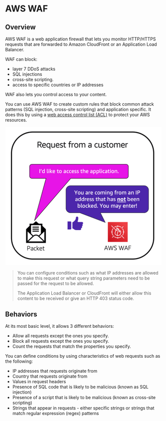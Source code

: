 # AWS WAF

## Overview

AWS WAF is a web application firewall that lets you monitor HTTP/HTTPS requests that are forwarded to Amazon CloudFront or an Application Load Balancer. 

WAF can block:
- layer 7 DDoS attacks
- SQL injections
- cross-site scripting.
- access to specific countries or IP addresses

WAF also lets you control access to your content.

You can use AWS WAF to create custom rules that block common attack patterns (SQL injection, cross-site scripting) and application specific. It does this by using a [web access control list (ACL)](https://docs.aws.amazon.com/waf/latest/developerguide/web-acl.html) to protect your AWS resources. 

![](images/aws-waf.png)

> You can configure conditions such as what IP addresses are allowed to make this request or what query string parameters need to be passed for the request to be allowed.
>
> The Application Load Balancer or CloudFront will either allow this content to be received or give an HTTP 403 status code.


## Behaviors

At its most basic level, it allows 3 different behaviors:

- Allow all requests except the ones you specify.
- Block all requests except the ones you specify.
- Count the requests that match the properties you specify.

You can define conditions by using characteristics of web requests such as the following:
- IP addresses that requests originate from
- Country that requests originate from
- Values in request headers
- Presence of SQL code that is likely to be malicious (known as SQL injection)
- Presence of a script that is likely to be malicious (known as cross-site scripting)
- Strings that appear in requests - either specific strings or strings that match regular expression (regex) patterns

